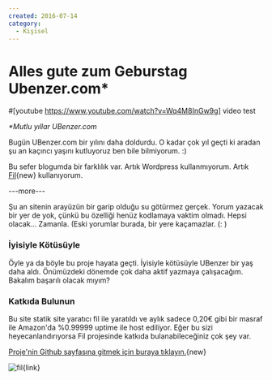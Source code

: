 ```yaml
---
created: 2016-07-14
category:
  - Kişisel
---
```

# Alles gute zum Geburstag Ubenzer.com*


#[youtube https://www.youtube.com/watch?v=Wq4M8InGw9g] video test

_*Mutlu yıllar UBenzer.com_

Bugün UBenzer.com bir yılını daha doldurdu. O kadar çok yıl geçti ki aradan şu an kaçıncı yaşını kutluyoruz ben bile bilmiyorum. :)

Bu sefer blogumda bir farklılık var. Artık Wordpress kullanmıyorum. Artık
[Fil](https://github.com/ubenzer/fil){new} kullanıyorum.

---more---

Şu an sitenin arayüzün bir garip olduğu su götürmez gerçek. Yorum yazacak bir yer de yok, çünkü bu özelliği henüz kodlamaya vaktim olmadı. Hepsi olacak... Zamanla. (Eski yorumlar burada, bir yere kaçamazlar. (: )

### İyisiyle Kötüsüyle

Öyle ya da böyle bu proje hayata geçti. İyisiyle kötüsüyle UBenzer bir yaş daha aldı. Önümüzdeki dönemde çok daha aktif yazmaya çalışacağım. Bakalım başarılı olacak mıyım?

### Katkıda Bulunun

Bu site statik site yaratıcı fil ile yaratıldı ve aylık sadece 0,20€ gibi bir masraf ile Amazon'da %0.99999 uptime ile host ediliyor. Eğer bu sizi heyecanlandırıyorsa Fil projesinde katkıda bulanabileceğiniz çok şey var.

[Proje'nin Github sayfasına gitmek için buraya tıklayın.](https://github.com/ubenzer/fil){new}

![fil](@2016/05/statik-site-yaratici-fil@/fil.jpg){link}
